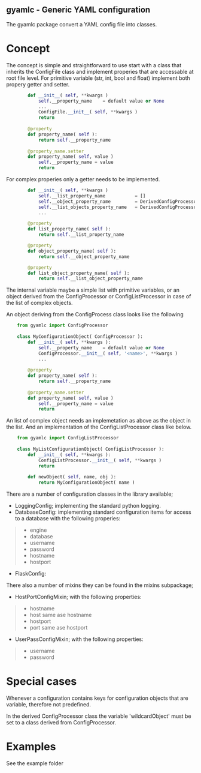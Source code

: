 gyamlc - Generic YAML configuration
-----------------------------------

The gyamlc package convert a YAML config file into classes. 

# Concept
The concept is simple and straightforward to use start with a class that 
inherits the ConfigFile class and implement properies that are accessable
at root file level. For primitive variable (str, int, bool and float) 
implement both propery getter and setter.
```python       
        def __init__( self, **kwargs )
            self.__property_name    = default value or None
            ... 
            ConfigFile.__init__( self, **kwargs )
            return
            
        @property
        def property_name( self ):
            return self.__property_name
            
        @property_name.setter
        def property_name( self, value )
            self.__property_name = value
            return
```

For complex properies only a getter needs to be implemented.
```python       
        def __init__( self, **kwargs )
            self.__list_property_name           = []
            self.__object_property_name         = DerivedConfigProcessor
            self.__list_objects_property_name   = DerivedConfigProcessorList
            ... 

        @property
        def list_property_name( self ):
            return self.__list_property_name

        @property
        def object_property_name( self ):
            return self.__object_property_name

        @property
        def list_object_property_name( self ):
            return self.__list_object_property_name

```

The internal variable maybe a simple list with primitive variables, or an 
object derived from the ConfigProcessor or ConfigListProcessor in case of 
the list of complex objects.
   
An object deriving from the ConfigProcess class looks like the following
```python
    from gyamlc import ConfigProcessor
    
    class MyConfigurationObject( ConfigProcessor ):
        def __init__( self, **kwargs ):
            self.__property_name    = default value or None
            ConfigProcessor.__init__( self, '<name>', **kwargs )
            ... 
            
        @property
        def property_name( self ):
            return self.__property_name
            
        @property_name.setter
        def property_name( self, value )
            self.__property_name = value
            return
```

An list of complex object needs an implemetation as above as the object in 
the list. And an implementation of the ConfigListProcessor class like below.
  
```python
    from gyamlc import ConfigListProcessor   
    
    class MyListConfigurationObject( ConfigListProcessor ):
        def __init__( self, **kwargs ):
            ConfigListProcessor.__init__( self, **kwargs )
            return
            
        def newObject( self, name, obj ):
            return MyConfigurationObject( name )

```

There are a number of configuration classes in the library available;
* LoggingConfig;    implementing the standard python logging.
* DatabaseConfig:   implementing standard configuration items for access 
to a database with the following properies: 
> * engine
> * database
> * username
> * password
> * hostname
> * hostport
* FlaskConfig:  

There also a number of mixins they can be found in the mixins subpackage;
* HostPortConfigMixin; with the following properties:
> * hostname
> * host        same ase hostname
> * hostport
> * port        same ase hostport
* UserPassConfigMixin; with the following properties:
> * username
> * password
 
# Special cases
Whenever a configuration contains keys for configuration objects that are
variable, therefore not predefined. 

In the derived ConfigProcessor class the variable 'wildcardObject' must 
be set to a class derived from ConfigProcessor.
 






# Examples
See the example folder

